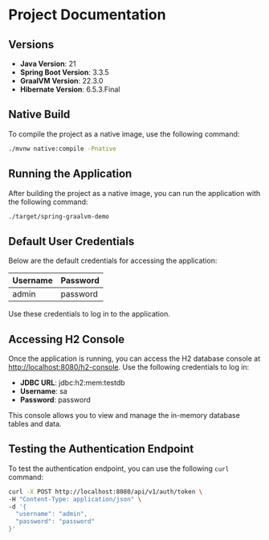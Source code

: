
# Project Documentation

## Versions
- **Java Version**: 21
- **Spring Boot Version**: 3.3.5
- **GraalVM Version**: 22.3.0
- **Hibernate Version**: 6.5.3.Final

## Native Build
To compile the project as a native image, use the following command:
```bash
./mvnw native:compile -Pnative
```

## Running the Application

After building the project as a native image, you can run the application with the following command:

```bash
./target/spring-graalvm-demo
```

## Default User Credentials

Below are the default credentials for accessing the application:

| Username | Password |
|----------|----------|
| admin    | password |

Use these credentials to log in to the application.


## Accessing H2 Console

Once the application is running, you can access the H2 database console at [http://localhost:8080/h2-console](http://localhost:8080/h2-console). Use the following credentials to log in:

- **JDBC URL**: jdbc:h2:mem:testdb
- **Username**: sa
- **Password**: password

This console allows you to view and manage the in-memory database tables and data.


## Testing the Authentication Endpoint

To test the authentication endpoint, you can use the following `curl` command:

```bash
curl -X POST http://localhost:8080/api/v1/auth/token \
-H "Content-Type: application/json" \
-d '{
  "username": "admin",
  "password": "password"
}'
```


